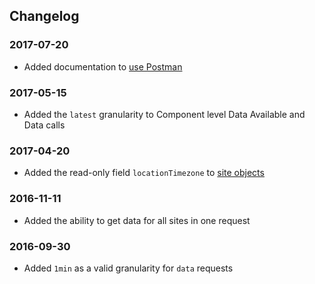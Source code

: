 ## Changelog

### 2017-07-20

- Added documentation to [use Postman](#postman)

### 2017-05-15

- Added the `latest` granularity to Component level Data Available and Data calls

### 2017-04-20

- Added the read-only field `locationTimezone` to [site objects](#sites)

### 2016-11-11

- Added the ability to get data for all sites in one request

### 2016-09-30

- Added `1min` as a valid granularity for `data` requests